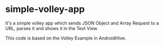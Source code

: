 # simple-volley-app


It's a simple volley app which sends JSON Object and Array Request to a URL, 
parses it and shows it in the Text View.

This code is based on the Volley Example in AndroidHive.

